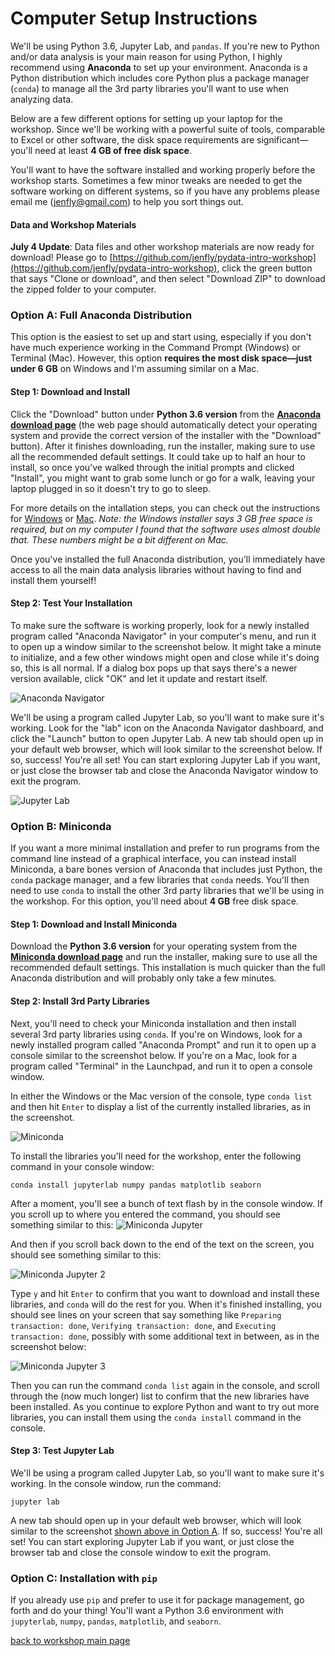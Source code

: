 # Computer Setup Instructions

We'll be using Python 3.6, Jupyter Lab, and `pandas`. If you're new to Python and/or data analysis is your main reason for using Python, I highly recommend using **Anaconda** to set up your environment. Anaconda is a Python distribution which includes core Python plus a package manager (`conda`) to manage all the 3rd party libraries you'll want to use when analyzing data.

Below are a few different options for setting up your laptop for the workshop. Since we'll be working with a powerful suite of tools, comparable to Excel or other software, the disk space requirements are significant&mdash;you'll need at least **4 GB of free disk space**.

You'll want to have the software installed and working properly before the workshop starts. Sometimes a few minor tweaks are needed to get the software working on different systems, so if you have any problems please email me (jenfly@gmail.com) to help you sort things out.

#### Data and Workshop Materials
**July 4 Update**: Data files and other workshop materials are now ready for download! Please go to [https://github.com/jenfly/pydata-intro-workshop](https://github.com/jenfly/pydata-intro-workshop), click the green button that says "Clone or download", and then select "Download ZIP" to download the zipped folder to your computer.


### Option A: Full Anaconda Distribution

This option is the easiest to set up and start using, especially if you don't have much experience working in the Command Prompt (Windows) or Terminal (Mac). However, this option **requires the most disk space&mdash;just under 6 GB** on Windows and I'm assuming similar on a Mac.

#### Step 1: Download and Install

Click the "Download" button under **Python 3.6 version** from the **[Anaconda download page](https://www.anaconda.com/download/)** (the web page should automatically detect your operating system and provide the correct version of the installer with the "Download" button). After it finishes downloading, run the installer, making sure to use all the recommended default settings. It could take up to half an hour to install, so once you've walked through the initial prompts and clicked "Install", you might want to grab some lunch or go for a walk, leaving your laptop plugged in so it doesn't try to go to sleep.

For more details on the intallation steps, you can check out the instructions for [Windows](https://docs.anaconda.com/anaconda/install/windows) or [Mac](https://docs.anaconda.com/anaconda/install/mac-os). *Note: the Windows installer says 3 GB free space is required, but on my computer I found that the software uses almost double that. These numbers might be a bit different on Mac.*

Once you've installed the full Anaconda distribution, you'll immediately have access to all the main data analysis libraries without having to find and install them yourself!

#### Step 2: Test Your Installation

To make sure the software is working properly, look for a newly installed program called "Anaconda Navigator" in your computer's menu, and run it to open up a window similar to the screenshot below. It might take a minute to initialize, and a few other windows might open and close while it's doing so, this is all normal. If a dialog box pops up that says there's a newer version available, click "OK" and let it update and restart itself.

![Anaconda Navigator](img/screenshots/navigator.png)


We'll be using a program called Jupyter Lab, so you'll want to make sure it's working. Look for the "lab" icon on the Anaconda Navigator dashboard, and click the "Launch" button to open Jupyter Lab. A new tab should open up in your default web browser, which will look similar to the screenshot below. If so, success!  You're all set! You can start exploring Jupyter Lab if you want, or just close the browser tab and close the Anaconda Navigator window to exit the program.

<a id="jupyterlab"></a>

![Jupyter Lab](img/screenshots/jupyterlab.png)


### Option B: Miniconda

If you want a more minimal installation and prefer to run programs from the command line instead of a graphical interface, you can instead install Miniconda, a bare bones version of Anaconda that includes just Python, the `conda` package manager, and a few libraries that `conda` needs. You'll then need to use `conda` to install the other 3rd party libraries that we'll be using in the workshop. For this option, you'll need about **4 GB** free disk space.

#### Step 1: Download and Install Miniconda

Download the **Python 3.6 version** for your operating system from the **[Miniconda download page](https://conda.io/miniconda.html)** and run the installer, making sure to use all the recommended default settings. This installation is much quicker than the full Anaconda distribution and will probably only take a few minutes.


#### Step 2: Install 3rd Party Libraries

Next, you'll need to check your Miniconda installation and then install several 3rd party libraries using `conda`. If you're on Windows, look for a newly installed program called "Anaconda Prompt" and run it to open up a console similar to the screenshot below. If you're on a Mac, look for a program called "Terminal" in the Launchpad, and run it to open a console window.

In either the Windows or the Mac version of the console, type `conda list` and then hit `Enter` to display a list of the currently installed libraries, as in the screenshot.

![Miniconda](img/screenshots/miniconda1.png)

To install the libraries you'll need for the workshop, enter the following command in your console window:
```
conda install jupyterlab numpy pandas matplotlib seaborn
```

After a moment, you'll see a bunch of text flash by in the console window. If you scroll up to where you entered the command, you should see something similar to this:
![Miniconda Jupyter](img/screenshots/miniconda_jupyter1.png)

And then if you scroll back down to the end of the text on the screen, you should see something similar to this:

![Miniconda Jupyter 2](img/screenshots/miniconda_jupyter2.png)

Type `y` and hit `Enter` to confirm that you want to download and install these libraries, and `conda` will do the rest for you. When it's finished installing, you should see lines on your screen that say something like `Preparing transaction: done`, `Verifying transaction: done`, and `Executing transaction: done`, possibly with some additional text in between, as in the screenshot below:

![Miniconda Jupyter 3](img/screenshots/miniconda_jupyter3.png)

Then you can run the command `conda list` again in the console, and scroll through the (now much longer) list to confirm that the new libraries have been installed. As you continue to explore Python and want to try out more libraries, you can install them using the `conda install` command in the console.

#### Step 3: Test Jupyter Lab

We'll be using a program called Jupyter Lab, so you'll want to make sure it's working. In the console window, run the command:

```
jupyter lab
```

A new tab should open up in your default web browser, which will look similar to the screenshot [shown above in Option A](#jupyterlab). If so, success!  You're all set! You can start exploring Jupyter Lab if you want, or just close the browser tab and close the console window to exit the program.


### Option C: Installation with `pip`

If you already use `pip` and prefer to use it for package management, go forth and do your thing! You'll want a Python 3.6 environment with `jupyterlab`, `numpy`, `pandas`, `matplotlib`, and `seaborn`.

[back to workshop main page](https://jenfly.github.io/pydata-intro-workshop/)
